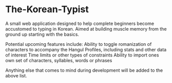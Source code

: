 # The-Korean-Typist
A small web application designed to help complete beginners become accustomed to typing in Korean. Aimed at building muscle memory from the ground up starting with the basics.

Potential upcoming features include:
  Ability to toggle romanization of characters to accompany the Hangul
  Profiles, including stats and other data of interest
  Time limits or other types of constraints
  Ability to import ones own set of characters, syllables, words or phrases
  
Anything else that comes to mind during development will be added to the above list.
